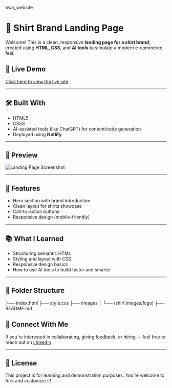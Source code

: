 own_website
# 👕 Shirt Brand Landing Page

Welcome! This is a clean, responsive **landing page for a shirt brand**, created using **HTML, CSS**, and **AI tools** to simulate a modern e-commerce feel.

## 🚀 Live Demo  
[Click here to view the live site](https://keen-sfogliatella-b0d735.netlify.app)

---

## 🛠️ Built With
- HTML5  
- CSS3  
- AI-assisted tools (like ChatGPT) for content/code generation  
- Deployed using **Netlify**

---

## 📸 Preview

![Landing Page Screenshot](<img width="1260" height="902" alt="Screenshot 2025-07-18 194358" src="https://github.com/user-attachments/assets/5930f498-4e67-40e2-86cd-ac3f14f2fcb7" />
)

---

## 🎯 Features
- Hero section with brand introduction
- Clean layout for shirts showcase
- Call-to-action buttons
- Responsive design (mobile-friendly)

---

## 📚 What I Learned
- Structuring semantic HTML
- Styling and layout with CSS
- Responsive design basics
- How to use AI tools to build faster and smarter

---

## 📂 Folder Structure
├── index.html
├── style.css
├── /images
│ └── (shirt images/logo)
├── README.md

## 🙌 Connect With Me
If you're interested in collaborating, giving feedback, or hiring — feel free to reach out on [LinkedIn](https://www.linkedin.com/in/bolle-hemanth)

---

## 📄 License
This project is for learning and demonstration purposes. You’re welcome to fork and customize it!
